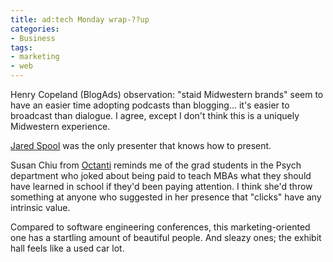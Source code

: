 ```yaml
---
title: ad:tech Monday wrap-??up
categories:
- Business
tags:
- marketing
- web
---
```


Henry Copeland (BlogAds) observation: "staid Midwestern brands" seem to have an easier time adopting podcasts than blogging... it's easier to broadcast than dialogue.  I agree, except I don't think this is a uniquely Midwestern experience.

[Jared Spool][1] was the only presenter that knows how to present.

Susan Chiu from [Octanti][2] reminds me of the grad students in the Psych department who joked about being paid to teach MBAs what they should have learned in school if they'd been paying attention.  I think she'd throw something at anyone who suggested in her presence that "clicks" have any intrinsic value.

Compared to software engineering conferences, this marketing-oriented one has a startling amount of beautiful people.  And sleazy ones; the exhibit hall feels like a used car lot.

   [1]: http://www.uie.com/about/consultants/
   [2]: http://www.octanti.com/
